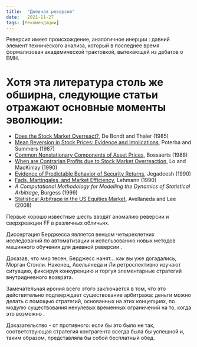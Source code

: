 ```yaml
---
title:  "Дневная реверсия"
date:   2021-11-27
tags: [Рекомендации]
---
```



Реверсия имеет происхождение, аналогичное инерции :
давний элемент технического анализа, который в последнее время формализован академической трактовкой, вытекающей из дебатов о EMH.


# Хотя эта литература столь же обширна, следующие статьи отражают основные моменты эволюции:


* <a href="http://www.jstor.org/pss/2327804">Does the Stock Market Overreact?</a>, De Bondt and Thaler (1985)
* <a href="http://ideas.repec.org/p/nbr/nberwo/2343.html">Mean Reversion in Stock Prices: Evidence and Implications</a>, Poterba and Summers (1987)
* <a href="http://ideas.repec.org/a/eee/dyncon/v12y1988i2-3p347-364.html">Common Nonstationary Components of Asset Prices<a>, Bossaerts (1988)
* <a href="http://papers.ssrn.com/sol3/papers.cfm?abstract_id=227214">When are Contrarian Profits due to Stock Market Overreaction</a>, Lo and MacKinlay (1990)
* <a href="http://ideas.repec.org/a/bla/jfinan/v45y1990i3p881-98.html">Evidence of Predictable Behavior of Security Returns</a>, Jegadeesh (1990)
* <a href="http://papers.ssrn.com/sol3/papers.cfm?abstract_id=227518">Fads, Martingales, and Market Efficiency</a>, Lehmann (1990)
* <cite>A Computational Methodology for Modelling the Dynamics of Statistical Arbitrage</cite>, Burgess (1999)
* <a href="http://papers.ssrn.com/sol3/papers.cfm?abstract_id=1153505">Statistical Arbitrage in the US Equities Market</a>, Avellaneda and Lee (2008)


  
Первые хорошо известные шесть вводят аномалию реверсии и сверхреакции FF в различных обличьях.
 

Диссертация Берджесса является венцом четырехлетних исследований по автоматизации и использованию новых методов машинного обучения для дневной реверсии .

  
Доказав, что мир тесен, Берджесс нанят… как вы уже догадались, Морган Стэнли. Наконец, Авельянеда и Ли ретроспективно изучают ситуацию, фиксируя конкуренцию и торгуя элементарные стратегий внутридневного возврата.
  
  
Замечательная ирония всего этого заключается в том, что это действительно подтверждает существование арбитража: деньги можно делать с помощью стратегий, основанных на этих концепциях, по модулю существования ненулевых временных ограничений на то, когда это возможно .
  
  
Доказательство - от противного: если бы это было не так, соответствующая стратегия контрагента всегда была бы успешной и,
таким образом, представляла бы собой бесплатный обед.   
